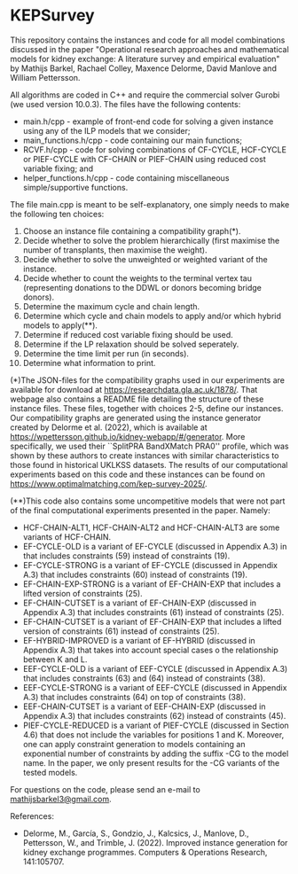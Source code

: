 # KEPSurvey
This repository contains the instances and code for all model combinations discussed in the paper "Operational research approaches and mathematical models for kidney exchange: A literature survey and empirical evaluation" by Mathijs Barkel, Rachael Colley, Maxence Delorme, David Manlove and William Pettersson.

All algorithms are coded in C++ and require the commercial solver Gurobi (we used version 10.0.3). The files have the following contents:
- main.h/cpp             - example of front-end code for solving a given instance using any of the ILP models that we consider;
- main_functions.h/cpp   - code containing our main functions;
- RCVF.h/cpp             - code for solving combinations of CF-CYCLE, HCF-CYCLE or PIEF-CYCLE with CF-CHAIN or PIEF-CHAIN using reduced cost variable fixing; and
- helper_functions.h/cpp - code containing miscellaneous simple/supportive functions.

The file main.cpp is meant to be self-explanatory, one simply needs to make the following ten choices:
1. Choose an instance file containing a compatibility graph(*).
2. Decide whether to solve the problem hierarchically (first maximise the number of transplants, then maximise the weight).
3. Decide whether to solve the unweighted or weighted variant of the instance.
4. Decide whether to count the weights to the terminal vertex tau (representing donations to the DDWL or donors becoming bridge donors).
5. Determine the maximum cycle and chain length.
6. Determine which cycle and chain models to apply and/or which hybrid models to apply(**).
7. Determine if reduced cost variable fixing should be used.
8. Determine if the LP relaxation should be solved seperately.
9. Determine the time limit per run (in seconds).
10. Determine what information to print.

(*)The JSON-files for the compatibility graphs used in our experiments are available for download at https://researchdata.gla.ac.uk/1878/. 
That webpage also contains a README file detailing the structure of these instance files.
These files, together with choices 2-5, define our instances. 
Our compatibility graphs are generated using the instance generator created by Delorme et al. (2022), which is available at https://wpettersson.github.io/kidney-webapp/#/generator.
More specifically, we used their ``SplitPRA BandXMatch PRA0'' profile, which was shown by these authors to create instances with similar characteristics to those found in historical UKLKSS datasets.
The results of our computational experiments based on this code and these instances can be found on https://www.optimalmatching.com/kep-survey-2025/.

(**)This code also contains some uncompetitive models that were not part of the final computational experiments presented in the paper. Namely:
- HCF-CHAIN-ALT1, HCF-CHAIN-ALT2 and HCF-CHAIN-ALT3 are some variants of HCF-CHAIN.
- EF-CYCLE-OLD is a variant of EF-CYCLE (discussed in Appendix A.3) in that includes constraints (59) instead of constraints (19).
- EF-CYCLE-STRONG is a variant of EF-CYCLE (discussed in Appendix A.3) that includes constraints (60) instead of constraints (19).
- EF-CHAIN-EXP-STRONG is a variant of EF-CHAIN-EXP that includes a lifted version of constraints (25).
- EF-CHAIN-CUTSET is a variant of EF-CHAIN-EXP (discussed in Appendix A.3) that includes constraints (61) instead of constraints (25).
- EF-CHAIN-CUTSET is a variant of EF-CHAIN-EXP that includes a lifted version of constraints (61) instead of constraints (25).
- EF-HYBRID-IMPROVED is a variant of EF-HYBRID (discussed in Appendix A.3) that takes into account special cases o the relationship between K and L.
- EEF-CYCLE-OLD is a variant of EEF-CYCLE (discussed in Appendix A.3) that includes constraints (63) and (64) instead of constraints (38).
- EEF-CYCLE-STRONG is a variant of EEF-CYCLE (discussed in Appendix A.3) that includes constraints (64) on top of constraints (38).
- EEF-CHAIN-CUTSET is a variant of EEF-CHAIN-EXP (discussed in Appendix A.3) that includes constraints (62) instead of constraints (45).
- PIEF-CYCLE-REDUCED is a variant of PIEF-CYCLE (discussed in Section 4.6) that does not include the variables for positions 1 and K.
Moreover, one can apply constraint generation to models containing an exponential number of constraints by adding the suffix -CG to the model name. In the paper, we only present results for the -CG variants of the tested models.

For questions on the code, please send an e-mail to mathijsbarkel3@gmail.com.

References:
- Delorme, M., García, S., Gondzio, J., Kalcsics, J., Manlove, D., Pettersson, W., and Trimble, J. (2022). Improved instance generation for kidney exchange programmes. Computers & Operations Research, 141:105707.
